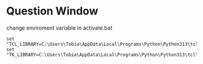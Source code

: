 # Question Window

change enviroment variable in activate.bat

    set "TCL_LIBRARY=C:\Users\Tobia\AppData\Local\Programs\Python\Python313\tcl\tcl8.6"
    set "TK_LIBRARY=C:\Users\Tobia\AppData\Local\Programs\Python\Python313\tcl\tk8.6"